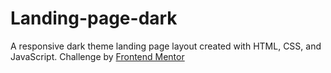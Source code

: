 # Landing-page-dark
A responsive dark theme landing page layout created with HTML, CSS, and JavaScript.
Challenge by [Frontend Mentor](https://www.frontendmentor.io)
